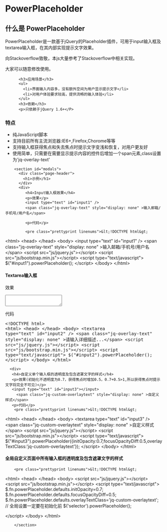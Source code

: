 PowerPlaceholder
================

<section id="overview">
          <div class="page-header">
            <h1>什么是 PowerPlaceholder</h1>
          </div>
          <p>PowerPlaceholder是一款基于jQuery的Placeholder插件，可用于input输入框及textarea输入框，在其内部实现提示文字效果。</P>
		      <p>向Stackoverflow致敬，本js大量参考了Stackoverflow中相关实现。</P>
		      <P>大家可以随意修改使用。</P>

          <h3>应用场景</h3>
          <ul>
            <li>界面输入内容多，没有额外空间为用户显示提示文字</li>
            <li>对用户体验要求较高，提供流畅的输入体验</li>
          </ul>
		  <h3>依赖</h3>
		  <p>只依赖于jQuery 1.6+</P>
<h3>特点</h3>
         <ul>
            <li>纯JavaScript脚本</li>
            <li>支持目前所有主流浏览器:IE6+,Firefox,Chorome等等</li>
            <li>支持输入框获得焦点和失去焦点时提示文字变浅和恢复，对用户更友好</li>
            <li>使用简单，只需要在需要显示提示内容的控件后增加一个span元素,class设置为'jq-overlay-text'</li>
          </ul>
        </section>
        
        
        <section id="modals">
          <div class="page-header">
            <h1>示例</h1>
          </div>
		  <div>
			 <h4>Input输入框效果</h4>
			 <p>效果</p>
			 <input type="text" id="input1" />
		     <span class="jq-overlay-text" style="display: none" >输入邮箱/手机号/用户名</span>

			 <p>代码</p>
			 
			 <pre class="prettyprint linenums">&lt;!DOCTYPE html&gt;
&lt;html&gt;
  &lt;head&gt;
  &lt;/head&gt;
  &lt;body&gt;
     &lt;input type="text" id="input1" /&gt;
		     &lt;span class="jq-overlay-text" style="display: none" &gt;输入邮箱/手机号/用户名&lt;/span&gt;
    &lt;script src="js/jquery.js"&gt;&lt;/script&gt;
    &lt;script src="js/bootstrap.min.js"&gt;&lt;/script&gt;
	&lt;script type="text/javascript"&gt;
		 $("#input1").powerPlaceholder();
	&lt;/script&gt;
  &lt;/body&gt;
&lt;/html&gt;
</pre>
		  </div>
		  <div>
			 <h4>Textarea输入框</h4>
			 <p>效果</p>
			 <textarea id="input2"></textarea>
		     <span class="jq-overlay-text" style="display: none" >请输入详细描述...</span>
			 <p>代码</p>
			  <pre class="prettyprint linenums">&lt;!DOCTYPE html&gt;
&lt;html&gt;
  &lt;head&gt;
  &lt;/head&gt;
  &lt;body&gt;
     &lt;textarea type="text" id="input2"  /&gt;
		     &lt;span class="jq-overlay-text" style="display: none" &gt;请输入详细描述...&lt;/span&gt;
    &lt;script src="js/jquery.js"&gt;&lt;/script&gt;
    &lt;script src="js/bootstrap.min.js"&gt;&lt;/script&gt;
	&lt;script type="text/javascript"&gt;
		 $("#input2").powerPlaceholder();
	&lt;/script&gt;
  &lt;/body&gt;
&lt;/html&gt;
</pre>
		  </div>

      <div>
       <h4>自定义单个输入框的透明度及包含遮罩文字的样式</h4>
       <p>效果(初始化不透明度为0.7，获得焦点时增加0.5，0.7+0.5>1,所以获得焦点时提示文字将完全不可见)</p>
       <input type="text" id="input3"></input>
         <span class="jq-custom-overlaytext" style="display: none" >自定义样式</span>
       <p>代码</p>
        <pre class="prettyprint linenums">&lt;!DOCTYPE html&gt;
&lt;html&gt;
  &lt;head&gt;
  &lt;/head&gt;
  &lt;body&gt;
     &lt;textarea type="text" id="input3"  /&gt;
         &lt;span class="jq-custom-overlaytext" style="display: none" &gt;自定义样式&lt;/span&gt;
    &lt;script src="js/jquery.js"&gt;&lt;/script&gt;
    &lt;script src="js/bootstrap.min.js"&gt;&lt;/script&gt;
  &lt;script type="text/javascript"&gt;
     $("#input3").powerPlaceholder({initOpacity:0.7,focusOpacityDiff:0.5,overlayTextClass:'jq-custom-overlaytext'});
  &lt;/script&gt;
  &lt;/body&gt;
&lt;/html&gt;
</pre>
      </div>

<div>
       <h4>全局自定义页面中所有输入框的透明度及包含遮罩文字的样式</h4>
       
        <pre class="prettyprint linenums">&lt;!DOCTYPE html&gt;
&lt;html&gt;
  &lt;head&gt;
  &lt;/head&gt;
  &lt;body&gt;
    &lt;script src="js/jquery.js"&gt;&lt;/script&gt;
    &lt;script src="js/bootstrap.min.js"&gt;&lt;/script&gt;
  &lt;script type="text/javascript"&gt;
    $.fn.powerPlaceholder.defaults.initOpacity=0.7;
    $.fn.powerPlaceholder.defaults.focusOpacityDiff=0.5;
    $.fn.powerPlaceholder.defaults.overlayTextClass='jq-custom-overlaytext';
    // 全局设置一定要在初始化前
    $('selector').powerPlaceholder();

  &lt;/script&gt;
  &lt;/body&gt;
&lt;/html&gt;
</pre>
      </div>

        </section>
